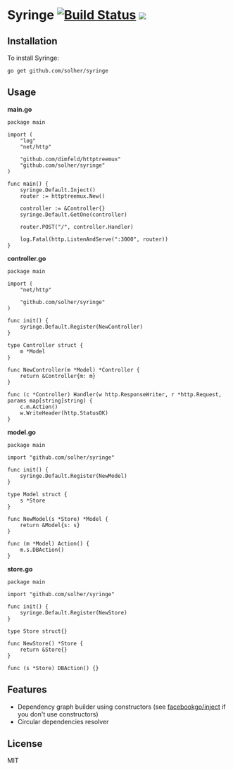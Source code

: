 # Syringe [![Build Status](https://travis-ci.org/solher/syringe.svg)](https://travis-ci.org/solher/syringe) [![](http://gocover.io/_badge/github.com/solher/syringe)](http://gocover.io/github.com/solher/syringe)

## Installation

To install Syringe:

    go get github.com/solher/syringe

## Usage

**main.go**

```
package main

import (
	"log"
	"net/http"

	"github.com/dimfeld/httptreemux"
	"github.com/solher/syringe"
)

func main() {
	syringe.Default.Inject()
	router := httptreemux.New()

	controller := &Controller{}
	syringe.Default.GetOne(controller)

	router.POST("/", controller.Handler)

	log.Fatal(http.ListenAndServe(":3000", router))
}
```

**controller.go**

```
package main

import (
	"net/http"

	"github.com/solher/syringe"
)

func init() {
	syringe.Default.Register(NewController)
}

type Controller struct {
	m *Model
}

func NewController(m *Model) *Controller {
	return &Controller{m: m}
}

func (c *Controller) Handler(w http.ResponseWriter, r *http.Request, params map[string]string) {
	c.m.Action()
	w.WriteHeader(http.StatusOK)
}
```

**model.go**

```
package main

import "github.com/solher/syringe"

func init() {
	syringe.Default.Register(NewModel)
}

type Model struct {
	s *Store
}

func NewModel(s *Store) *Model {
	return &Model{s: s}
}

func (m *Model) Action() {
	m.s.DBAction()
}

```

**store.go**

```
package main

import "github.com/solher/syringe"

func init() {
	syringe.Default.Register(NewStore)
}

type Store struct{}

func NewStore() *Store {
	return &Store{}
}

func (s *Store) DBAction() {}

```

## Features

- Dependency graph builder using constructors (see [facebookgo/inject](https://github.com/facebookgo/inject) if you don't use constructors)
- Circular dependencies resolver

## License

MIT

